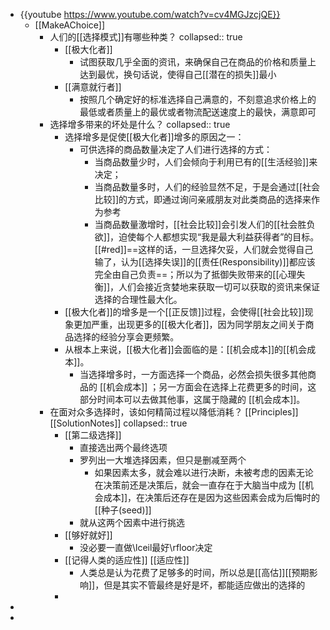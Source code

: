- {{youtube https://www.youtube.com/watch?v=cv4MGJzcjQE}}
	- [[MakeAChoice]]
		- 人们的[[选择模式]]有哪些种类？
		  collapsed:: true
			- [[极大化者]]
				- 试图获取几乎全面的资讯，来确保自己在商品的价格和质量上达到最优，换句话说，使得自己[[潜在的损失]]最小
			- [[满意就行者]]
				- 按照几个确定好的标准选择自己满意的，不刻意追求价格上的最低或者质量上的最优或者物流配送速度上的最快，满意即可
		- 选择增多带来的坏处是什么？
		  collapsed:: true
			- 选择增多是促使[[极大化者]]增多的原因之一：
				- 可供选择的商品数量决定了人们进行选择的方式：
					- 当商品数量少时，人们会倾向于利用已有的[[生活经验]]来决定；
					- 当商品数量多时，人们的经验显然不足，于是会通过[[社会比较]]的方式，即通过询问亲戚朋友对此类商品的选择来作为参考
					- 当商品数量激增时，[[社会比较]]会引发人们的[[社会胜负欲]]，迫使每个人都想实现“我是最大利益获得者”的目标。[[#red]]==这样的话，一旦选择欠妥，人们就会觉得自己输了，认为[[选择失误]]的[[责任(Responsibility)]]都应该完全由自己负责==；所以为了抵御失败带来的[[心理失衡]]，人们会接近贪婪地来获取一切可以获取的资讯来保证选择的合理性最大化。
			- [[极大化者]]的增多是一个[[正反馈]]过程，会使得[[社会比较]]现象更加严重，出现更多的[[极大化者]]，因为同学朋友之间关于商品选择的经验分享会更频繁。
			- 从根本上来说，[[极大化者]]会面临的是：[[机会成本]]的[[机会成本]]。
				- 当选择增多时，一方面选择一个商品，必然会损失很多其他商品的 [[机会成本]] ；另一方面会在选择上花费更多的时间，这部分时间本可以去做其他事，这属于隐藏的 [[机会成本]]。
		- 在面对众多选择时，该如何精简过程以降低消耗？ [[Principles]] [[SolutionNotes]]
		  collapsed:: true
			- [[第二级选择]]
				- 直接选出两个最终选项
				- 罗列出一大堆选择因素，但只是删减至两个
					- 如果因素太多，就会难以进行决断，未被考虑的因素无论在决策前还是决策后，就会一直存在于大脑当中成为 [[机会成本]]，在决策后还存在是因为这些因素会成为后悔时的[[种子(seed)]]
				- 就从这两个因素中进行挑选
			- [[够好就好]]
				- 没必要一直做\lceil最好\rfloor决定
			- [[记得人类的适应性]] [[适应性]]
				- 人类总是认为花费了足够多的时间，所以总是[[高估]][[预期影响]]，但是其实不管最终是好是坏，都能适应做出的选择的
			-
-
-